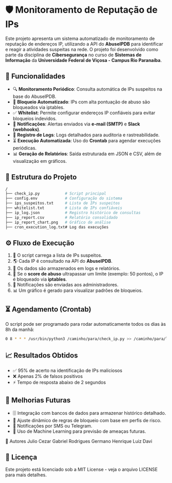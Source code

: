 # 🛡️ Monitoramento de Reputação de IPs

Este projeto apresenta um sistema automatizado de monitoramento de reputação de endereços IP, utilizando a API do **AbuseIPDB** para identificar e reagir a atividades suspeitas na rede. O projeto foi desenvolvido como parte da disciplina de **Cibersegurança** no curso de **Sistemas de Informação** da **Universidade Federal de Viçosa - Campus Rio Paranaíba**.

## 🚀 Funcionalidades
- 🔍 **Monitoramento Periódico**: Consulta automática de IPs suspeitos na base do AbuseIPDB.
- 🚫 **Bloqueio Automatizado**: IPs com alta pontuação de abuso são bloqueados via iptables.
- ✅ **Whitelist**: Permite configurar endereços IP confiáveis para evitar bloqueios indevidos.
- 📩 **Notificações**: Alertas enviados via **e-mail (SMTP)** e **Slack (webhooks)**.
- 📜 **Registro de Logs**: Logs detalhados para auditoria e rastreabilidade.
- ⏳ **Execução Automatizada**: Uso do **Crontab** para agendar execuções periódicas.
- 📊 **Geração de Relatórios**: Saída estruturada em JSON e CSV, além de visualização em gráficos.

## 📂 Estrutura do Projeto
```bash
/
├── check_ip.py           # Script principal
├── config.env            # Configuração do sistema
├── ips_suspeitos.txt     # Lista de IPs suspeitos
├── whitelist.txt         # Lista de IPs confiáveis
├── ip_log.json           # Registro histórico de consultas
├── ip_report.csv         # Relatório consolidado
├── ip_report_chart.png   # Gráfico de análise
├── cron_execution_log.txt# Log das execuções
```

## ⚙️ Fluxo de Execução
1. 📜 O script carrega a lista de IPs suspeitos.
2. 🌎 Cada IP é consultado na API do **AbuseIPDB**.
3. 📝 Os dados são armazenados em logs e relatórios.
4. 🚫 Se o **score de abuso** ultrapassar um limite (exemplo: 50 pontos), o IP é bloqueado via **iptables**.
5. 📢 Notificações são enviadas aos administradores.
6. 📊 Um gráfico é gerado para visualizar padrões de bloqueios.

## ⏳ Agendamento (Crontab)
O script pode ser programado para rodar automaticamente todos os dias às 8h da manhã:
```bash
0 8 * * * /usr/bin/python3 /caminho/para/check_ip.py >> /caminho/para/logs.txt 2>&1
```

## 📈 Resultados Obtidos
- ✅ 95% de acerto na identificação de IPs maliciosos
- ❌ Apenas 2% de falsos positivos
- ⚡ Tempo de resposta abaixo de 2 segundos

## 🔮 Melhorias Futuras
- 🗄️ Integração com bancos de dados para armazenar histórico detalhado.
- 🔧 Ajuste dinâmico de regras de bloqueio com base em perfis de risco.
- 📲 Notificações por SMS ou Telegram.
- 🤖 Uso de Machine Learning para previsão de ameaças futuras.

👥 Autores
Julio Cezar
Gabriel Rodrigues
Germano Henrique
Luiz Davi

## 📜 Licença

Este projeto está licenciado sob a MIT License - veja o arquivo LICENSE para mais detalhes.
